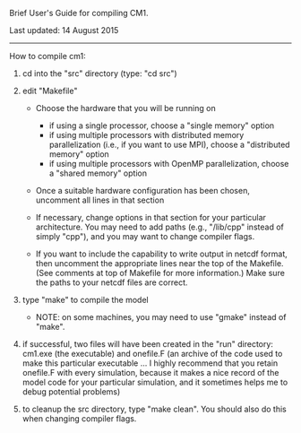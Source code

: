 
Brief User's Guide for compiling CM1.

Last updated:  14 August 2015

------------------------------------------------------------------------

How to compile cm1:

1) cd into the "src" directory  (type:  "cd src")

2) edit "Makefile"

   - Choose the hardware that you will be running on
     - if using a single processor, choose a "single memory" option
     - if using multiple processors with distributed memory parallelization
       (i.e., if you want to use MPI), choose a "distributed memory" option
     - if using multiple processors with OpenMP parallelization, choose a 
       "shared memory" option

   - Once a suitable hardware configuration has been chosen, uncomment all
     lines in that section

   - If necessary, change options in that section for your particular
     architecture.  You may need to add paths (e.g., "/lib/cpp" instead 
     of simply "cpp"), and you may want to change compiler flags.

   - If you want to include the capability to write output in netcdf 
     format, then uncomment the appropriate lines near the top of the 
     Makefile.  (See comments at top of Makefile for more information.)
     Make sure the paths to your netcdf files are correct.

3) type "make" to compile the model

   - NOTE:  on some machines, you may need to use "gmake" instead of "make".

4) if successful, two files will have been created in the "run" directory:
   cm1.exe (the executable) and onefile.F (an archive of the code used to
   make this particular executable ... I highly recommend that you retain
   onefile.F with every simulation, because it makes a nice record of the 
   model code for your particular simulation, and it sometimes helps me to
   debug potential problems)

5) to cleanup the src directory, type "make clean".  You should also do this 
   when changing compiler flags.
